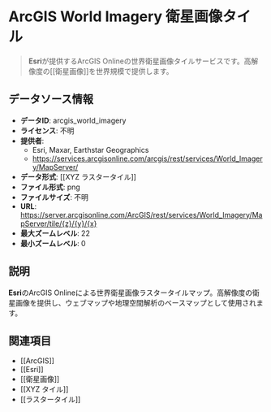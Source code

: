 # ArcGIS World Imagery 衛星画像タイル

> **Esri**が提供するArcGIS Onlineの世界衛星画像タイルサービスです。高解像度の[[衛星画像]]を世界規模で提供します。

## データソース情報

- **データID**: arcgis_world_imagery
- **ライセンス**: 不明
- **提供者**:
  - Esri, Maxar, Earthstar Geographics
  - https://services.arcgisonline.com/arcgis/rest/services/World_Imagery/MapServer/
- **データ形式**: [[XYZ ラスタータイル]]
- **ファイル形式**: png
- **ファイルサイズ**: 不明
- **URL**: https://server.arcgisonline.com/ArcGIS/rest/services/World_Imagery/MapServer/tile/{z}/{y}/{x}
- **最大ズームレベル**: 22
- **最小ズームレベル**: 0

## 説明

**Esri**のArcGIS Onlineによる世界衛星画像ラスタータイルマップ。高解像度の衛星画像を提供し、ウェブマップや地理空間解析のベースマップとして使用されます。

## 関連項目

- [[ArcGIS]]
- [[Esri]]
- [[衛星画像]]
- [[XYZ タイル]]
- [[ラスタータイル]]
